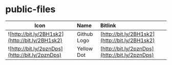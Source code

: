 # public-files

| Icon | Name | Bitlink |
| --- | :--- | :--- |
| ![http://bit.ly/2BH1sk2](http://bit.ly/2BH1sk2) | Github Logo | [http://bit.ly/2BH1sk2](http://bit.ly/2BH1sk2) |
| ![http://bit.ly/2pznDps](http://bit.ly/2pznDps) | Yellow Dot | [http://bit.ly/2pznDps](http://bit.ly/2pznDps) |
